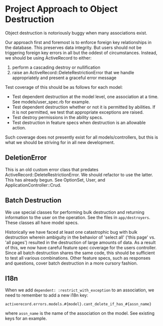 # Project Approach to Object Destruction

Object destruction is notoriously buggy when many associations exist.

Our approach first and foremost is to enforce foreign key relationships in the database. This preserves
data integrity. But users should not be triggering foreign key errors in all but the oddest of circumstances.
Instead, we should be using ActiveRecord to either:

1. perform a cascading destroy or nullification
1. raise an ActiveRecord::DeleteRestrictionError that we handle appropriately and present a
   graceful error message

Test coverage of this should be as follows for each model:

* Test dependent destruction at the model level, one association at a time.
  See models/user_spec.rb for example.
* Test dependent destruction whether or not it is permitted by abilities. If it is not permitted,
  we test that appropriate exceptions are raised.
* Test destroy permissions in the ability specs.
* Test destruction in feature specs when destruction is an allowable action.

Such coverage does not presently exist for all models/controllers, but this is what we should be striving for
in all new development.

## DeletionError

This is an old custom error class that predates ActiveRecord::DeleteRestrictionError. We should refactor
to use the latter. This has already begun. See OptionSet, User, and ApplicationController::Crud.

## Batch Destruction

We use special classes for performing bulk destruction and returning information to the user on the
operation. See the files in `app/destroyers`. These classes all have model specs.

Historically we have faced at least one catastrophic bug with bulk destruction wherein ambiguity in the
behavior of 'select all' ('this page' vs. 'all pages') resulted in the destruction of large amounts of data.
As a result of this, we now have careful feature spec coverage for the users controller. Since
all batch destruction shares the same code, this should be sufficient to test all various combinations.
Other feature specs, such as responses and questions, cover batch destruction in a more cursory fashion.

## I18n

When we add `dependent: :restrict_with_exception` to an association, we need to remember to add
a new i18n key:

    activerecord.errors.models.#{model}.cant_delete_if_has_#{assn_name}

where `assn_name` is the name of the association on the model. See existing keys for an example.
